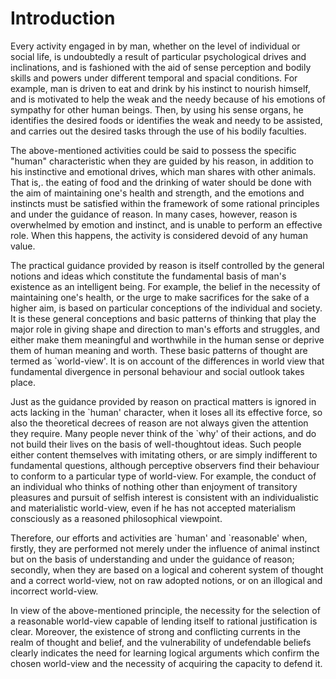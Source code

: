 Introduction
============

Every activity engaged in by man, whether on the level of individual or
social life, is undoubtedly a result of particular psychological drives
and inclinations, and is fashioned with the aid of sense perception and
bodily skills and powers under different temporal and spacial
conditions. For example, man is driven to eat and drink by his instinct
to nourish himself, and is motivated to help the weak and the needy
because of his emotions of sympathy for other human beings. Then, by
using his sense organs, he identifies the desired foods or identifies
the weak and needy to be assisted, and carries out the desired tasks
through the use of his bodily faculties.

The above-mentioned activities could be said to possess the specific
"human" characteristic when they are guided by his reason, in addition
to his instinctive and emotional drives, which man shares with other
animals. That is,. the eating of food and the drinking of water should
be done with the aim of maintaining one's health and strength, and the
emotions and instincts must be satisfied within the framework of some
rational principles and under the guidance of reason. In many cases,
however, reason is overwhelmed by emotion and instinct, and is unable to
perform an effective role. When this happens, the activity is considered
devoid of any human value.

The practical guidance provided by reason is itself controlled by the
general notions and ideas which constitute the fundamental basis of
man's existence as an intelligent being. For example, the belief in the
necessity of maintaining one's health, or the urge to make sacrifices
for the sake of a higher aim, is based on particular conceptions of the
individual and society. It is these general conceptions and basic
patterns of thinking that play the major role in giving shape and
direction to man's efforts and struggles, and either make them
meaningful and worthwhile in the human sense or deprive them of human
meaning and worth. These basic patterns of thought are termed as
\`world-view'. It is on account of the differences in world view that
fundamental divergence in personal behaviour and social outlook takes
place.

Just as the guidance provided by reason on practical matters is ignored
in acts lacking in the \`human' character, when it loses all its
effective force, so also the theoretical decrees of reason are not
always given the attention they require. Many people never think of the
\`why' of their actions, and do not build their lives on the basis of
well-thought­out ideas. Such people either content themselves with
imitating others, or are simply indifferent to fundamental questions,
although perceptive observers find their behaviour to conform to a
particular type of world-view. For example, the conduct of an individual
who thinks of nothing other than enjoyment of transitory pleasures and
pursuit of selfish interest is consistent with an individualistic and
materialistic world-view, even if he has not accepted materialism
consciously as a reasoned philosophical viewpoint.

Therefore, our efforts and activities are \`human' and \`reasonable'
when, firstly, they are performed not merely under the influence of
animal instinct but on the basis of understanding and under the guidance
of reason; secondly, when they are based on a logical and coherent
system of thought and a correct world-view, not on raw adopted notions,
or on an illogical and incorrect world-view.

In view of the above-mentioned principle, the necessity for the
selection of a reasonable world-view capable of lending itself to
rational justification is clear. Moreover, the existence of strong and
conflicting currents in the realm of thought and belief, and the
vulnerability of undefendable beliefs clearly indicates the need for
learning logical arguments which confirm the chosen world-view and the
necessity of acquiring the capacity to defend it.

